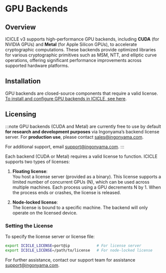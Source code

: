 # GPU Backends

## Overview

ICICLE v3 supports high-performance GPU backends, including **CUDA** (for NVIDIA GPUs) and **Metal** (for Apple Silicon GPUs), to accelerate cryptographic computations. These backends provide optimized libraries for various cryptographic primitives such as MSM, NTT, and elliptic curve operations, offering significant performance improvements across supported hardware platforms.

## Installation

GPU backends are closed-source components that require a valid license. [To install and configure GPU backends in ICICLE, see here](../getting_started#installing-and-using-icicle).

## Licensing

:::note
GPU backends (CUDA and Metal) are currently free to use by default **for research and development purposes** via Ingonyama’s backend license server.
For **production use**, please contact sales@ingonyama.com.  
  
For additional support, email support@ingonyama.com.
:::

Each backend (CUDA or Metal) requires a valid license to function. ICICLE supports two types of licenses:

1. **Floating license**:  
   You host a license server (provided as a binary). This license supports a limited number of concurrent GPUs (N), which can be used across multiple machines. Each process using a GPU decrements N by 1. When the process ends or crashes, the license is released.

2. **Node-locked license**:  
   The license is bound to a specific machine. The backend will only operate on the licensed device.

### Setting the License

To specify the license server or license file:

```bash
export ICICLE_LICENSE=port@ip            # For license server
export ICICLE_LICENSE=/path/to/license   # For node-locked license
```

For further assistance, contact our support team for assistance support@ingonyama.com.
